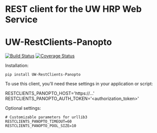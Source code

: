 # REST client for the UW HRP Web Service
# UW-RestClients-Panopto

[![Build Status](https://api.travis-ci.org/uw-it-aca/uw-restclients-panopto.svg?branch=master)](https://travis-ci.org/uw-it-aca/uw-restclients-panopto)
[![Coverage Status](https://coveralls.io/repos/uw-it-aca/uw-restclients-panopto/badge.png?branch=master)](https://coveralls.io/r/uw-it-aca/uw-restclients-panopto?branch=master)

Installation:

    pip install UW-RestClients-Panopto

To use this client, you'll need these settings in your application or script:

   RESTCLIENTS_PANOPTO_HOST='https://...'
   RESTCLIENTS_PANOPTO_AUTH_TOKEN='<authorization_token>'

Optional settings:

    # Customizable parameters for urllib3
    RESTCLIENTS_PANOPTO_TIMEOUT=60
    RESTCLIENTS_PANOPTO_POOL_SIZE=10
